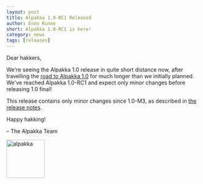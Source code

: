```yaml
---
layout: post
title: Alpakka 1.0-RC1 Released
author: Enno Runne
short: Alpakka 1.0-RC1 is here!
category: news
tags: [releases]
---
```


Dear hakkers,

We're seeing the Alpakka 1.0 release in quite short distance now, after travelling the [road to Alpakka 1.0](https://akka.io/blog/news/2018/08/30/alpakka-towards-1.0) for much longer than we initially planned. We've reached Alpakka 1.0-RC1 and expect only minor changes before releasing 1.0 final!

This release contains only minor changes since 1.0-M3, as described in [the release notes](https://doc.akka.io/docs/alpakka/current/release-notes/1.0.x.html).

Happy hakking!

– The Alpakka Team

<img src="{{ site.baseurl }}/resources/images/alpakka-akka-colors.png" alt="alpakka" width="100"/>
